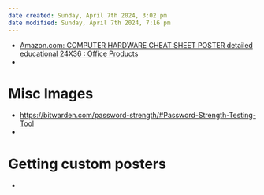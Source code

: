```yaml
---
date created: Sunday, April 7th 2024, 3:02 pm
date modified: Sunday, April 7th 2024, 7:16 pm
---
```


- [Amazon.com: COMPUTER HARDWARE CHEAT SHEET POSTER detailed educational 24X36 : Office Products](https://www.amazon.com/dp/B00B8CGTMM/?coliid=I2NUWW7D2ZXDJ3&colid=7TNCPHDLWHYB&ref_=list_c_wl_lv_ov_lig_dp_it&th=1) 
- 

# Misc Images
- https://bitwarden.com/password-strength/#Password-Strength-Testing-Tool
- 

# Getting custom posters
- 
